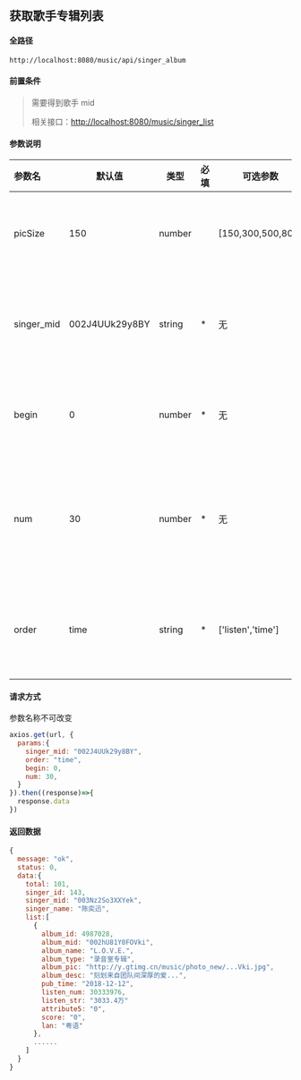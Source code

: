 ## 获取歌手专辑列表

#### 全路径

```
http://localhost:8080/music/api/singer_album
```

#### 前置条件

> 需要得到歌手 mid    
>
> 相关接口：[http://localhost:8080/music/singer_list](https://github.com/JooZh/music-api-for-qq/blob/master/docs/singer_list.md)

#### 参数说明

| 参数名    | 默认值         | 类型   | 必填 | 可选参数 | 说明               |
| :-------- | -------------- | ------ | ---- | -------- | ------------------ |
| picSize | 150 | number |  | [150,300,500,800] | 头像尺寸大小 |
| singer_mid | 002J4UUk29y8BY | string | *    | 无       | 歌手的唯一标识     |
| begin     | 0              | number | *    | 无       | 开始查询位置       |
| num       | 30             | number | *    | 无       | 每次查询返回的条数 |
| order     | time         | string | * | ['listen','time'] | 列表的排序方式     |

#### 请求方式

参数名称不可改变

```js
axios.get(url, {
  params:{
    singer_mid: "002J4UUk29y8BY",
    order: "time",
    begin: 0,
    num: 30,
  }
}).then((response)=>{
  response.data
})
```

#### 返回数据

```js
{
  message: "ok",
  status: 0,
  data:{
    total: 101,
    singer_id: 143,
    singer_mid: "003Nz2So3XXYek",
    singer_name: "陈奕迅",
    list:[
      {
        album_id: 4987028,
        album_mid: "002hU81Y0FOVki",
        album_name: "L.O.V.E.",
        album_type: "录音室专辑",
        album_pic: "http://y.gtimg.cn/music/photo_new/...Vki.jpg",
        album_desc: "刻划来自团队间深厚的爱...",
        pub_time: "2018-12-12",
        listen_num: 30333976,
        listen_str: "3033.4万"
        attribute5: "0",
        score: "0",
        lan: "粤语"
      },
      ......
    ]
  }
}
```

